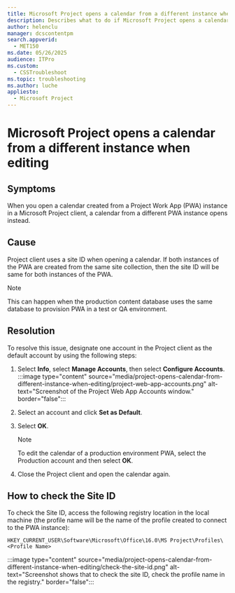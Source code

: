 ```yaml
---
title: Microsoft Project opens a calendar from a different instance when editing
description: Describes what to do if Microsoft Project opens a calendar from a PWA instance other than the one currently being edited.
author: helenclu
manager: dcscontentpm
search.appverid: 
  - MET150
ms.date: 05/26/2025
audience: ITPro
ms.custom: 
  - CSSTroubleshoot
ms.topic: troubleshooting
ms.author: luche
appliesto: 
  - Microsoft Project
---
```


# Microsoft Project opens a calendar from a different instance when editing

## Symptoms

When you open a calendar created from a Project Work App (PWA) instance in a Microsoft Project client, a calendar from a different PWA instance opens instead.

## Cause

Project client uses a site ID when opening a calendar. If both instances of the PWA are created from the same site collection, then the site ID will be same for both instances of the PWA.

> [!Note]
> This can happen when the production content database uses the same database to provision PWA in a test or QA environment.

## Resolution

To resolve this issue, designate one account in the Project client as the default account by using the following steps:
1. Select **Info**, select **Manage Accounts**, then select **Configure Accounts**.
:::image type="content" source="media/project-opens-calendar-from-different-instance-when-editing/project-web-app-accounts.png" alt-text="Screenshot of the Project Web App Accounts window." border="false":::
2. Select an account and click **Set as Default**.
3. Select **OK**.

   > [!NOTE]
   > To edit the calendar of a production environment PWA, select the Production account and then select **OK**.

4. Close the Project client and open the calendar again.

## How to check the Site ID

To check the Site ID, access the following registry location in the local machine (the profile name will be the name of the profile created to connect to the PWA instance):

`HKEY_CURRENT_USER\Software\Microsoft\Office\16.0\MS Project\Profiles\<Profile Name>`

:::image type="content" source="media/project-opens-calendar-from-different-instance-when-editing/check-the-site-id.png" alt-text="Screenshot shows that to check the site ID, check the profile name in the registry." border="false":::

